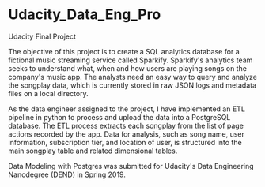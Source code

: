 # Udacity_Data_Eng_Pro
Udacity Final Project

The objective of this project is to create a SQL analytics database for a fictional music streaming service called Sparkify. Sparkify's analytics team seeks to understand what, when and how users are playing songs on the company's music app. The analysts need an easy way to query and analyze the songplay data, which is currently stored in raw JSON logs and metadata files on a local directory.

As the data engineer assigned to the project, I have implemented an ETL pipeline in python to process and upload the data into a PostgreSQL database. The ETL process extracts each songplay from the list of page actions recorded by the app. Data for analysis, such as song name, user information, subscription tier, and location of user, is structured into the main songplay table and related dimensional tables.

Data Modeling with Postgres was submitted for Udacity's Data Engineering Nanodegree (DEND) in Spring 2019.
